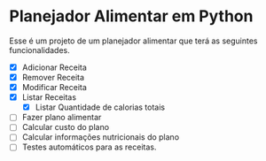 # Planejador Alimentar em Python

Esse é um projeto de um planejador alimentar que terá as seguintes funcionalidades.

- [X] Adicionar Receita
- [X] Remover Receita
- [X] Modificar Receita
- [X] Listar Receitas
  - [X] Listar Quantidade de calorias totais
- [ ] Fazer plano alimentar
- [ ] Calcular custo do plano
- [ ] Calcular informações nutricionais do plano
- [ ] Testes automáticos para as receitas.
